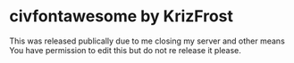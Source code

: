 # civfontawesome by KrizFrost
This was released publically due to me closing my server and other means 
You have permission to edit this but do not re release it please. 
